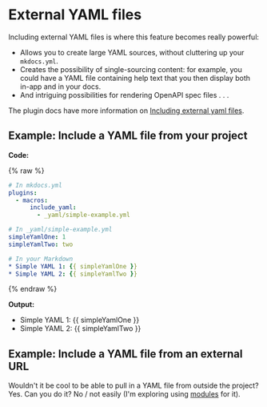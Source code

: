 # External YAML files

Including external YAML files is where this feature becomes really powerful:

* Allows you to create large YAML sources, without cluttering up your `mkdocs.yml`.
* Creates the possibility of single-sourcing content: for example, you could have a YAML file containing help text that you then display both in-app and in your docs.
* And intriguing possibilities for rendering OpenAPI spec files . . . 

The plugin docs have more information on [Including external yaml files](https://mkdocs-macros-plugin.readthedocs.io/en/latest/advanced/#including-external-yaml-files).

## Example: Include a YAML file from your project

**Code:**

{% raw %}
```yaml
# In mkdocs.yml
plugins:
  - macros:
      include_yaml:
        - _yaml/simple-example.yml

# In _yaml/simple-example.yml
simpleYamlOne: 1
simpleYamlTwo: two

# In your Markdown
* Simple YAML 1: {{ simpleYamlOne }}
* Simple YAML 2: {{ simpleYamlTwo }}
```
{% endraw %}

**Output:**

* Simple YAML 1: {{ simpleYamlOne }}
* Simple YAML 2: {{ simpleYamlTwo }}

## Example: Include a YAML file from an external URL

Wouldn't it be cool to be able to pull in a YAML file from outside the project? Yes. Can you do it? No / not easily (I'm exploring using [modules](https://mkdocs-macros-plugin.readthedocs.io/en/latest/macros/) for it).